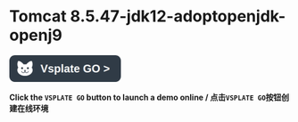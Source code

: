 # Tomcat 8.5.47-jdk12-adoptopenjdk-openj9

<a href="https://www.vsplate.com/?docker-compose=https://github.com/vsplate/dcenvs/tomcat/8.5.47-jdk12-adoptopenjdk-openj9"><img alt="VSPLATE GO" src="https://raw.githubusercontent.com/vsplate/images/master/vsgo_btn.png" width="200px"></a>

**Click the `VSPLATE GO` button to launch a demo online / 点击`VSPLATE GO`按钮创建在线环境**